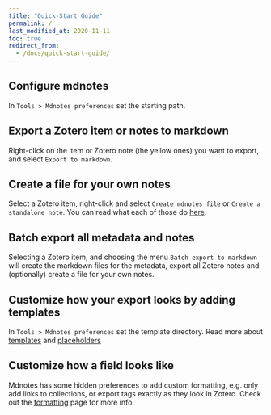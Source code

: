 ```yaml
---
title: "Quick-Start Guide"
permalink: /
last_modified_at: 2020-11-11
toc: true
redirect_from:
  - /docs/quick-start-guide/
---
```



## Configure mdnotes

In `Tools > Mdnotes preferences` set the starting path.

## Export a Zotero item or notes to markdown

Right-click on the item or Zotero note (the yellow ones) you want to export, and select `Export to markdown`.

## Create a file for your own notes

Select a Zotero item, right-click and select `Create mdnotes file` or `Create a standalone note`.
You can read what each of those do [here](/docs/templates/#mdnotes-default-template).

## Batch export all metadata and notes

Selecting a Zotero item, and choosing the menu `Batch export to markdown` will create the markdown files for the metadata, export all Zotero notes and (optionally) create a file for your own notes.

## Customize how your export looks by adding templates

In `Tools > Mdnotes preferences` set the template directory.
Read more about [templates](/docs/templates/) and [placeholders](/docs/placeholders/)

## Customize how a field looks like

Mdnotes has some hidden preferences to add custom formatting, e.g. only add links to collections, or export tags exactly as they look in Zotero. Check out the [formatting](/docs/formatting/) page for more info.